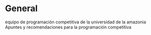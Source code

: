 # General
equipo de programación competitiva de la universidad de la amazonia
Apuntes y recomendaciones para la programación competitiva
